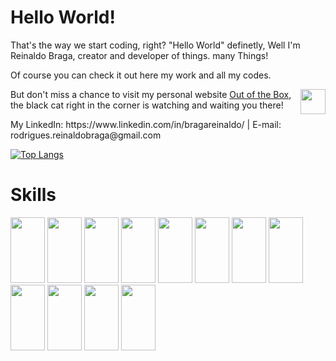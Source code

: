 <h1>Hello World!</h1>

<p>That's the way we start coding, right? "Hello World" definetly, Well I'm Reinaldo Braga, creator and developer of things. many Things!</p>
<p>Of course you can check it out here my work and all my codes.</p>

<img align="right" width="40" height="40" src="https://www.thinkoutoftheboxonline.com/assets/logos/Out_of_the_box2-header-311212e8540b535c2c7e529b0feaff707e77081bd620525465e3ed46668ebe31.png">

But don't miss a chance to visit my personal website <a href="https://www.thinkoutoftheboxonline.com" target="_blank">Out of the Box</a>, the black cat right in the corner is watching and waiting you there!

<p>My LinkedIn: https://www.linkedin.com/in/bragareinaldo/ | E-mail: rodrigues.reinaldobraga@gmail.com</p>
<div align="center">
  <a href="https://github.com/bragarr">
  
  <div align = "left">
     
  [![Top Langs](https://github-readme-stats.vercel.app/api/top-langs/?username=bragarr&layout=compact)](https://github.com/bragarr/github-readme-stats)

   </div>
</div>
<h1>Skills</h1>
<div>
   <img src="https://cdn.jsdelivr.net/gh/devicons/devicon/icons/ruby/ruby-original-wordmark.svg" width="55" height="105" />
   <img src="https://cdn.jsdelivr.net/gh/devicons/devicon/icons/rails/rails-plain-wordmark.svg" width="55" height="105" />
   <img src="https://cdn.jsdelivr.net/gh/devicons/devicon/icons/javascript/javascript-original.svg" width="55" height="105" />
   <img src="https://cdn.jsdelivr.net/gh/devicons/devicon/icons/nodejs/nodejs-original-wordmark.svg" width="55" height="105" />
   <img src="https://cdn.jsdelivr.net/gh/devicons/devicon/icons/express/express-original-wordmark.svg" width="55" height="105" />
   <img src="https://cdn.jsdelivr.net/gh/devicons/devicon/icons/react/react-original-wordmark.svg" width="55" height="105" />
   <img src="https://cdn.jsdelivr.net/gh/devicons/devicon/icons/mysql/mysql-original-wordmark.svg" width="55" height="105" />
   <img src="https://cdn.jsdelivr.net/gh/devicons/devicon/icons/firebase/firebase-plain-wordmark.svg" width="55" height="105" />
   <img src="https://cdn.jsdelivr.net/gh/devicons/devicon/icons/html5/html5-original-wordmark.svg" width="55" height="105" />
   <img src="https://cdn.jsdelivr.net/gh/devicons/devicon/icons/css3/css3-original-wordmark.svg" width="55" height="105" />
   <img src="https://cdn.jsdelivr.net/gh/devicons/devicon/icons/bootstrap/bootstrap-plain-wordmark.svg" width="55" height="105" />
   <img src="https://cdn.jsdelivr.net/gh/devicons/devicon/icons/git/git-original.svg" width="55" height="105" />
</div>
   
